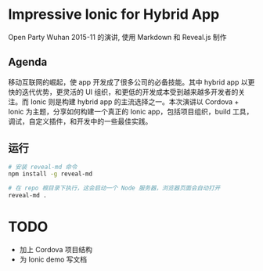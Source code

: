 # Impressive Ionic for Hybrid App

Open Party Wuhan 2015-11 的演讲, 使用 Markdown 和 Reveal.js 制作

## Agenda

移动互联网的崛起，使 app 开发成了很多公司的必备技能。其中 hybrid app 以更快的迭代优势，更灵活的 UI 组织，和更低的开发成本受到越来越多开发者的关注。而 Ionic 则是构建 hybrid app 的主流选择之一。本次演讲以 Cordova + Ionic 为主题，分享如何构建一个真正的 Ionic app，包括项目组织，build 工具，调试，自定义插件，和开发中的一些最佳实践。

## 运行

```bash
# 安装 reveal-md 命令
npm install -g reveal-md

# 在 repo 根目录下执行，这会启动一个 Node 服务器，浏览器页面会自动打开
reveal-md .
```

# TODO

- 加上 Cordova 项目结构
- 为 Ionic demo 写文档
